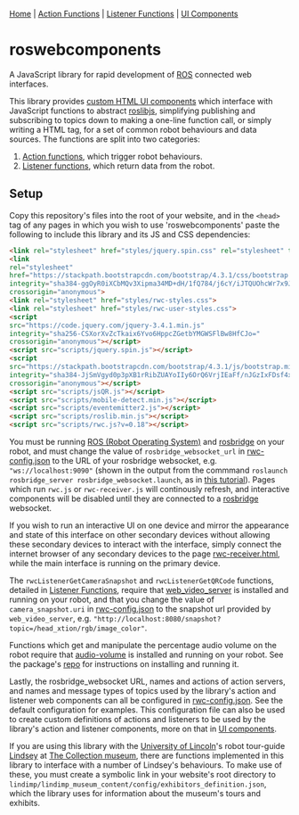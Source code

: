 [Home](https://github.com/laurencejbelliott/roswebcomponents) | [Action Functions](/docs/action-functions.md) | [Listener Functions](/docs/listener-functions.md) | [UI Components](/docs/ui-components.md)
# roswebcomponents
A JavaScript library for rapid development of [ROS](https://www.ros.org/) connected web interfaces.

This library provides [custom HTML UI components](/docs/ui-components.md) which interface with JavaScript functions to abstract [roslibjs](https://github.com/RobotWebTools/roslibjs), simplifying publishing and subscribing to topics down to making a one-line function call, or simply writing a HTML tag, for a set of common robot behaviours and data sources. The functions are split into two categories:
1. [Action functions](/docs/action-functions.md), which trigger robot behaviours.
2. [Listener functions](/docs/listener-functions.md), which return data from the robot.

## Setup
Copy this repository's files into the root of your website, and in the `<head>` tag of any pages in which you wish to use 'roswebcomponents' paste the following to include this library and its JS and CSS dependencies:
```html
<link rel="stylesheet" href="styles/jquery.spin.css" rel="stylesheet" type="text/css">
<link
rel="stylesheet"
href="https://stackpath.bootstrapcdn.com/bootstrap/4.3.1/css/bootstrap.min.css"
integrity="sha384-ggOyR0iXCbMQv3Xipma34MD+dH/1fQ784/j6cY/iJTQUOhcWr7x9JvoRxT2MZw1T"
crossorigin="anonymous">
<link rel="stylesheet" href="styles/rwc-styles.css">
<link rel="stylesheet" href="styles/rwc-user-styles.css">
<script
src="https://code.jquery.com/jquery-3.4.1.min.js"
integrity="sha256-CSXorXvZcTkaix6Yvo6HppcZGetbYMGWSFlBw8HfCJo="
crossorigin="anonymous"></script>
<script src="scripts/jquery.spin.js"></script>
<script
src="https://stackpath.bootstrapcdn.com/bootstrap/4.3.1/js/bootstrap.min.js"
integrity="sha384-JjSmVgyd0p3pXB1rRibZUAYoIIy6OrQ6VrjIEaFf/nJGzIxFDsf4x0xIM+B07jRM"
crossorigin="anonymous"></script>
<script src="scripts/jsQR.js"></script>
<script src="scripts/mobile-detect.min.js"></script>
<script src="scripts/eventemitter2.js"></script>
<script src="scripts/roslib.min.js"></script>
<script src="scripts/rwc.js?v=0.18"></script>
```

You must be running [ROS (Robot Operating System)](https://www.ros.org/) and [rosbridge](http://wiki.ros.org/rosbridge_suite/Tutorials/RunningRosbridge) on your robot, and must change the value of `rosbridge_websocket_url` in [rwc-config.json](/rwc-config.json) to the URL of your rosbridge websocket, e.g. `"ws://localhost:9090"` (shown in the output from the commmand `roslaunch rosbridge_server rosbridge_websocket.launch`, as in [this tutorial](http://wiki.ros.org/rosbridge_suite/Tutorials/RunningRosbridge)). Pages which run `rwc.js` or `rwc-receiver.js` will continously refresh, and interactive components will be disabled until they are connected to a [rosbridge](http://wiki.ros.org/rosbridge_suite/Tutorials/RunningRosbridge) websocket.

If you wish to run an interactive UI on one device and mirror the appearance and state of this interface on other secondary devices without allowing these secondary devices to interact with the interface, simply connect the internet browser of any secondary devices to the page [rwc-receiver.html](/rwc-receiver.html), while the main interface is running on the primary device.

The `rwcListenerGetCameraSnapshot` and `rwcListenerGetQRCode` functions, detailed in [Listener Functions](/docs/listener-functions.md), require that [web_video_server](http://wiki.ros.org/web_video_server) is installed and running on your robot, and that you change the value of `camera_snapshot.uri` in [rwc-config.json](/rwc-config.json) to the snapshot url provided by `web_video_server`, e.g. `"http://localhost:8080/snapshot?topic=/head_xtion/rgb/image_color"`.

Functions which get and manipulate the percentage audio volume on the robot require that [audio-volume](https://github.com/laurencejbelliott/audio-volume) is installed and running on your robot. See the package's [repo](https://github.com/laurencejbelliott/audio-volume) for instructions on installing and running it.

Lastly, the rosbridge_websocket URL, names and actions of action servers, and names and message types of topics used by the library's action and listener web components can all be configured in [rwc-config.json](/rwc-config.json). See the default configuration for examples. This configuration file can also be used to create custom definitions of actions and listeners to be used by the library's action and listener components, more on that in [UI components](/docs/ui-components.md).

If you are using this library with the [University of Lincoln](https://www.lincoln.ac.uk/home/)'s robot tour-guide [Lindsey](https://lcas.lincoln.ac.uk/wp/projects/lindsey-a-robot-tour-guide/) at [The Collection museum](https://www.thecollectionmuseum.com/), there are functions implemented in this library to interface with a number of Lindsey's behaviours. To make use of these, you must create a symbolic link in your website's root directory to `lindimp/lindimp_museum_content/config/exhibitors_definition.json`, which the library uses for information about the museum's tours and exhibits.
